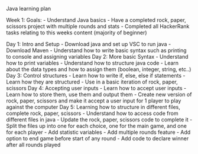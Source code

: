 Java learning plan

Week 1:
  Goals:
    - Understand Java basics
    - Have a completed rock, paper, scissors project with multiple rounds and stats
    - Completed all HackerRank tasks relating to this weeks content (majority of beginner)
  
  Day 1: Intro and Setup
    - Download java and set up VSC to run java
    - Download Maven
    - Understand how to write basic syntax such as printing to console and assigning variables
  Day 2: More basic Syntax
    - Understand how to print variables
    - Understand how to structure java code
    - Learn about the data types and how to assign them (boolean, integer, string, etc..)
  Day 3: Control structures
    - Learn how to write if, else, else if statements
    - Learn how they are structured
    - Use in a basic iteration of rock, paper, scissors
  Day 4: Accepting user inputs
    - Learn how to accept user inputs
    - Learn how to store them, use them and output them
    - Create new version of rock, paper, scissors and make it accept a user input for 1 player to play against the computer
  Day 5: Learning how to structure in different files, complete rock, paper, scissors
    - Understand how to access code from different files in java
    - Update the rock, paper, scissors code to complete it
      - Split the files up into one for each choice, one for the main game, and one for each player
      - Add statistic variables
      - Add multiple rounds feature
      - Add option to end game before start of any round
      - Add code to declare winner after all rounds played
  
